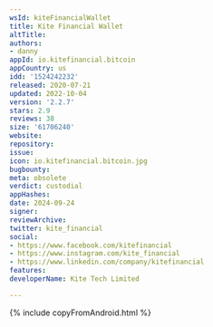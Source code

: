 ```yaml
---
wsId: kiteFinancialWallet
title: Kite Financial Wallet
altTitle: 
authors:
- danny
appId: io.kitefinancial.bitcoin
appCountry: us
idd: '1524242232'
released: 2020-07-21
updated: 2022-10-04
version: '2.2.7'
stars: 2.9
reviews: 38
size: '61706240'
website: 
repository: 
issue: 
icon: io.kitefinancial.bitcoin.jpg
bugbounty: 
meta: obsolete
verdict: custodial
appHashes: 
date: 2024-09-24
signer: 
reviewArchive: 
twitter: kite_financial
social:
- https://www.facebook.com/kitefinancial
- https://www.instagram.com/kite_financial
- https://www.linkedin.com/company/kitefinancial
features: 
developerName: Kite Tech Limited

---
```


{% include copyFromAndroid.html %}

